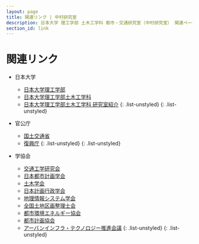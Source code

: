 ```yaml
---
layout: page
title: 関連リンク | 中村研究室
description: 日本大学 理工学部 土木工学科 都市・交通研究室（中村研究室） 関連ページヘのリンク（日本大学、官公庁、学協会）
section_id: link
---
```

# 関連リンク

* 日本大学
  * [日本大学理工学部][cst]
  * [日本大学理工学部土木工学科][civil]
  * [日本大学理工学部土木工学科 研究室紹介][laboratory]
  {: .list-unstyled}
{: .list-unstyled}

* 官公庁
  * [国土交通省][mlit]
  * [復興庁][reconstruction]
  {: .list-unstyled}
{: .list-unstyled}

* 学協会
  * [交通工学研究会][jste]
  * [日本都市計画学会][cpij]
  * [土木学会][jsce]
  * [日本計画行政学会][japanpa]
  * [地理情報システム学会][gisa-japan]
  * [全国土地区画整理士会][lrex]
  * [都市環境エネルギー協会][dhcjp]
  * [都市計画協会][tokeikyou]
  * [アーバンインフラ・テクノロジー推進会議][uit]
  {: .list-unstyled}
{: .list-unstyled}

[cst]: http://www.cst.nihon-u.ac.jp
[civil]: http://www.civil.cst.nihon-u.ac.jp
[laboratory]: http://www.civil.cst.nihon-u.ac.jp/laboratory/
[mlit]: http://www.mlit.go.jp
[reconstruction]: http://www.reconstruction.go.jp
[jste]: http://www.jste.or.jp
[cpij]: http://www.cpij.or.jp
[jsce]: http://www.jsce.or.jp
[japanpa]: http://www.japanpa.jp
[gisa-japan]: http://www.gisa-japan.org
[lrex]: http://www.lrex.or.jp
[dhcjp]: http://www.dhcjp.or.jp/
[tokeikyou]: http://www.tokeikyou.or.jp/
[uit]: http://www.uit.gr.jp/
